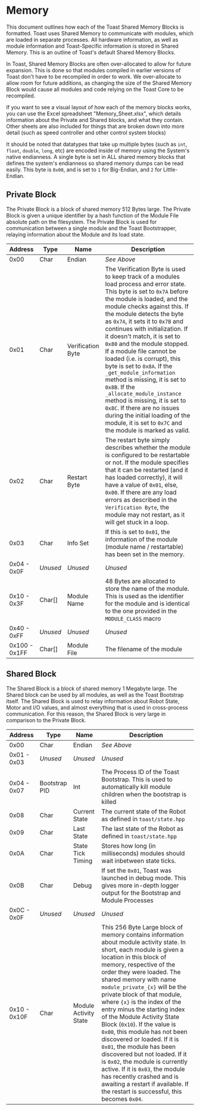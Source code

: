 # Memory
This document outlines how each of the Toast Shared Memory Blocks is formatted. Toast uses Shared Memory
to communicate with modules, which are loaded in separate processes. All hardware information, as well as
module information and Toast-Specific information is stored in Shared Memory. This is an outline of
Toast's default Shared Memory Blocks.

In Toast, Shared Memory Blocks are often over-allocated to allow for future expansion. This is done so that
modules compiled in earlier versions of Toast don't have to be recompiled in order to work. We over-allocate
to allow room for future additions, as changing the size of the Shared Memory Block would cause all modules
and code relying on the Toast Core to be recompiled.

If you want to see a visual layout of how each of the memory blocks works, you can use the Excel spreadsheet
"Memory_Sheet.xlsx", which details information about the Private and Shared blocks, and what they contain.
Other sheets are also included for things that are broken down into more detail (such as speed controller 
and other control system blocks)

It should be noted that datatypes that take up multiple bytes (such as `int`, `float`, `double`, `long`, etc)
are encoded inside of memory using the System's native endianness. A single byte is set in ALL shared memory
blocks that defines the system's endianness so shared memory dumps can be read easily. This byte is `0x00`, 
and is set to `1` for Big-Endian, and `2` for Little-Endian.

## Private Block
The Private Block is a block of shared memory 512 Bytes large. The Private Block
is given a unique identifier by a hash function of the Module File absolute path on
the filesystem. The Private Block is used for communication between a single module 
and the Toast Bootstrapper, relaying information about the Module and its load state.

| Address | Type | Name | Description |
| ------- | ---- | ---- | ----------- |
| 0x00 | Char | Endian | _See Above_ |
| 0x01    | Char | Verification Byte | The Verification Byte is used to keep track of a modules load process and error state. This byte is set to `0x7A` before the module is loaded, and the module checks against this. If the module detects the byte as `0x7A`, it sets it to `0x7B` and continues with initialization. If it doesn't match, it is set to `0x80` and the module stopped. If a module file cannot be loaded (i.e. is corrupt), this byte is set to `0x8A`. If the `_get_module_information` method is missing, it is set to `0x8B`. If the `_allocate_module_instance` method is missing, it is set to `0x8C`. If there are no issues during the initial loading of the module, it is set to `0x7C` and the module is marked as valid. |
| 0x02    | Char | Restart Byte | The restart byte simply describes whether the module is configured to be restartable or not. If the module specifies that it can be restarted (and it has loaded correctly), it will have a value of `0x01`, else, `0x00`. If there are any load errors as described in the `Verification Byte`, the module may not restart, as it will get stuck in a loop. |
| 0x03    | Char | Info Set | If this is set to `0x01`, the information of the module (module name / restartable) has been set in the memory. |
| 0x04 - 0x0F | _Unused_ | _Unused_ | _Unused_ |
| 0x10 - 0x3F | Char[] | Module Name | 48 Bytes are allocated to store the name of the module. This is used as the identifier for the module and is identical to the one provided in the `MODULE_CLASS` macro |
| 0x40 - 0xFF | _Unused_ | _Unused_ | _Unused_ |
| 0x100 - 0x1FF | Char[] | Module File | The filename of the module |

## Shared Block
The Shared Block is a block of shared memory 1 Megabyte large. The Shared block
can be used by all modules, as well as the Toast Bootstrap itself. The Shared Block
is used to relay information about Robot State, Motor and I/O values, and almost 
everything that is used in cross-process communication. For this reason, the Shared
Block is very large in comparison to the Private Block.

| Address | Type | Name | Description |
| ------- | ---- | ---- | ----------- |
| 0x00 | Char | Endian | _See Above_ |
| 0x01 - 0x03 | _Unused_ | _Unused_ | _Unused_ |
| 0x04 - 0x07    | Bootstrap PID | Int | The Process ID of the Toast Bootstrap. This is used to automatically kill module children when the bootstrap is killed |
| 0x08    | Char | Current State | The current state of the Robot as defined in `toast/state.hpp` |
| 0x09    | Char | Last State    | The last state of the Robot as defined in `toast/state.hpp` |
| 0x0A    | Char | State Tick Timing | Stores how long (in milliseconds) modules should wait inbetween state ticks. |
| 0x0B    | Char | Debug | If set the `0x01`, Toast was launched in debug mode. This gives more in-depth logger output for the Bootstrap and Module Processes |
| 0x0C - 0x0F | _Unused_ | _Unused_ | _Unused_ | 
| 0x10 - 0x10F | Char | Module Activity State | This 256 Byte Large block of memory contains information about module activity state. In short, each module is given a location in this block of memory, respective of the order they were loaded. The shared memory with name `module_private_{x}` will be the private block of that module, where `{x}` is the index of the entry minus the starting index of the Module Activity State Block (`0x10`). If the value is `0x00`, this module has not been discovered or loaded. If it is `0x01`, the module has been discovered but not loaded. If it is `0x02`, the module is currently active. If it is `0x03`, the module has recently crashed and is awaiting a restart if available. If the restart is successful, this becomes `0x04`.|
